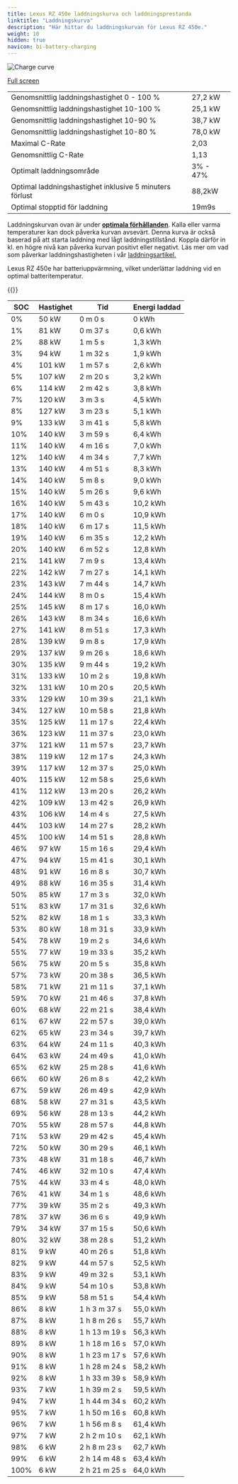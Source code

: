```yaml
---
title: Lexus RZ 450e laddningskurva och laddningsprestanda
linktitle: "Laddningskurva"
description: "Här hittar du laddningskurvan för Lexus RZ 450e."
weight: 10
hidden: true
navicon: bi-battery-charging
---
```

<!-- markdownlint-disable MD033 -->
<img src="../chargingcurve.svg" alt="Charge curve" class="img-fluid">

[Full screen](../chargingcurve.svg)


<table class="table table-striped">
<tbody>
<tr>
<td>Genomsnittlig laddningshastighet 0 - 100 %</td><td>27,2 kW</td>
</tr>
<tr>
<td>Genomsnittlig laddningshastighet 10-100 %</td><td>25,1 kW</td>
</tr>
<tr>
<td>Genomsnittlig laddningshastighet 10-90 %</td><td>38,7 kW</td>
</tr>
<tr>
<td>Genomsnittlig laddningshastighet 10-80 %</td><td>78,0 kW</td>
</tr>
<tr>
<td>Maximal C-Rate</td><td>2,03</td>
</tr>
<tr>
<td>Genomsnittlig C-Rate</td><td>1,13</td>
</tr>
<tr>
<td>Optimalt laddningsområde</td><td>3% - 47%</td>
</tr>
<tr>
<td>Optimal laddningshastighet inklusive 5 minuters förlust</td><td>88,2kW</td>
</tr>
<tr>
<td>Optimal stopptid för laddning</td><td>19m9s</td>
</tr>
</tbody>
</table>


Laddningskurvan ovan är under **[optimala förhållanden](../../../../../technology/battery/charging/#temperatur)**. Kalla eller varma temperaturer kan dock påverka kurvan avsevärt. Denna kurva är också baserad på att starta laddning med lågt laddningstillstånd. Koppla därför in kl. en högre nivå kan påverka kurvan positivt eller negativt. Läs mer om vad som påverkar laddningshastigheten i vår [laddningsartikel.](../../../../../technology/battery/charging/) 


Lexus RZ 450e har batteriuppvärmning, vilket underlättar laddning vid en optimal batteritemperatur.


{{<evkxdisplayaddarticle />}}
<table class="table table-striped">
<thead>
<tr><th>SOC</th><th>Hastighet</th><th>Tid</th><th>Energi laddad</th></tr>
</thead>
<tbody>
<tr>
<td>0%</td><td>50 kW</td><td> 0 m 0 s </td><td>0 kWh </td>
</tr>
<tr>
<td>1%</td><td>81 kW</td><td> 0 m 37 s </td><td>0,6 kWh </td>
</tr>
<tr>
<td>2%</td><td>88 kW</td><td> 1 m 5 s </td><td>1,3 kWh </td>
</tr>
<tr>
<td>3%</td><td>94 kW</td><td> 1 m 32 s </td><td>1,9 kWh </td>
</tr>
<tr>
<td>4%</td><td>101 kW</td><td> 1 m 57 s </td><td>2,6 kWh </td>
</tr>
<tr>
<td>5%</td><td>107 kW</td><td> 2 m 20 s </td><td>3,2 kWh </td>
</tr>
<tr>
<td>6%</td><td>114 kW</td><td> 2 m 42 s </td><td>3,8 kWh </td>
</tr>
<tr>
<td>7%</td><td>120 kW</td><td> 3 m 3 s </td><td>4,5 kWh </td>
</tr>
<tr>
<td>8%</td><td>127 kW</td><td> 3 m 23 s </td><td>5,1 kWh </td>
</tr>
<tr>
<td>9%</td><td>133 kW</td><td> 3 m 41 s </td><td>5,8 kWh </td>
</tr>
<tr>
<td>10%</td><td>140 kW</td><td> 3 m 59 s </td><td>6,4 kWh </td>
</tr>
<tr>
<td>11%</td><td>140 kW</td><td> 4 m 16 s </td><td>7,0 kWh </td>
</tr>
<tr>
<td>12%</td><td>140 kW</td><td> 4 m 34 s </td><td>7,7 kWh </td>
</tr>
<tr>
<td>13%</td><td>140 kW</td><td> 4 m 51 s </td><td>8,3 kWh </td>
</tr>
<tr>
<td>14%</td><td>140 kW</td><td> 5 m 8 s </td><td>9,0 kWh </td>
</tr>
<tr>
<td>15%</td><td>140 kW</td><td> 5 m 26 s </td><td>9,6 kWh </td>
</tr>
<tr>
<td>16%</td><td>140 kW</td><td> 5 m 43 s </td><td>10,2 kWh </td>
</tr>
<tr>
<td>17%</td><td>140 kW</td><td> 6 m 0 s </td><td>10,9 kWh </td>
</tr>
<tr>
<td>18%</td><td>140 kW</td><td> 6 m 17 s </td><td>11,5 kWh </td>
</tr>
<tr>
<td>19%</td><td>140 kW</td><td> 6 m 35 s </td><td>12,2 kWh </td>
</tr>
<tr>
<td>20%</td><td>140 kW</td><td> 6 m 52 s </td><td>12,8 kWh </td>
</tr>
<tr>
<td>21%</td><td>141 kW</td><td> 7 m 9 s </td><td>13,4 kWh </td>
</tr>
<tr>
<td>22%</td><td>142 kW</td><td> 7 m 27 s </td><td>14,1 kWh </td>
</tr>
<tr>
<td>23%</td><td>143 kW</td><td> 7 m 44 s </td><td>14,7 kWh </td>
</tr>
<tr>
<td>24%</td><td>144 kW</td><td> 8 m 0 s </td><td>15,4 kWh </td>
</tr>
<tr>
<td>25%</td><td>145 kW</td><td> 8 m 17 s </td><td>16,0 kWh </td>
</tr>
<tr>
<td>26%</td><td>143 kW</td><td> 8 m 34 s </td><td>16,6 kWh </td>
</tr>
<tr>
<td>27%</td><td>141 kW</td><td> 8 m 51 s </td><td>17,3 kWh </td>
</tr>
<tr>
<td>28%</td><td>139 kW</td><td> 9 m 8 s </td><td>17,9 kWh </td>
</tr>
<tr>
<td>29%</td><td>137 kW</td><td> 9 m 26 s </td><td>18,6 kWh </td>
</tr>
<tr>
<td>30%</td><td>135 kW</td><td> 9 m 44 s </td><td>19,2 kWh </td>
</tr>
<tr>
<td>31%</td><td>133 kW</td><td> 10 m 2 s </td><td>19,8 kWh </td>
</tr>
<tr>
<td>32%</td><td>131 kW</td><td> 10 m 20 s </td><td>20,5 kWh </td>
</tr>
<tr>
<td>33%</td><td>129 kW</td><td> 10 m 39 s </td><td>21,1 kWh </td>
</tr>
<tr>
<td>34%</td><td>127 kW</td><td> 10 m 58 s </td><td>21,8 kWh </td>
</tr>
<tr>
<td>35%</td><td>125 kW</td><td> 11 m 17 s </td><td>22,4 kWh </td>
</tr>
<tr>
<td>36%</td><td>123 kW</td><td> 11 m 37 s </td><td>23,0 kWh </td>
</tr>
<tr>
<td>37%</td><td>121 kW</td><td> 11 m 57 s </td><td>23,7 kWh </td>
</tr>
<tr>
<td>38%</td><td>119 kW</td><td> 12 m 17 s </td><td>24,3 kWh </td>
</tr>
<tr>
<td>39%</td><td>117 kW</td><td> 12 m 37 s </td><td>25,0 kWh </td>
</tr>
<tr>
<td>40%</td><td>115 kW</td><td> 12 m 58 s </td><td>25,6 kWh </td>
</tr>
<tr>
<td>41%</td><td>112 kW</td><td> 13 m 20 s </td><td>26,2 kWh </td>
</tr>
<tr>
<td>42%</td><td>109 kW</td><td> 13 m 42 s </td><td>26,9 kWh </td>
</tr>
<tr>
<td>43%</td><td>106 kW</td><td> 14 m 4 s </td><td>27,5 kWh </td>
</tr>
<tr>
<td>44%</td><td>103 kW</td><td> 14 m 27 s </td><td>28,2 kWh </td>
</tr>
<tr>
<td>45%</td><td>100 kW</td><td> 14 m 51 s </td><td>28,8 kWh </td>
</tr>
<tr>
<td>46%</td><td>97 kW</td><td> 15 m 16 s </td><td>29,4 kWh </td>
</tr>
<tr>
<td>47%</td><td>94 kW</td><td> 15 m 41 s </td><td>30,1 kWh </td>
</tr>
<tr>
<td>48%</td><td>91 kW</td><td> 16 m 8 s </td><td>30,7 kWh </td>
</tr>
<tr>
<td>49%</td><td>88 kW</td><td> 16 m 35 s </td><td>31,4 kWh </td>
</tr>
<tr>
<td>50%</td><td>85 kW</td><td> 17 m 3 s </td><td>32,0 kWh </td>
</tr>
<tr>
<td>51%</td><td>83 kW</td><td> 17 m 31 s </td><td>32,6 kWh </td>
</tr>
<tr>
<td>52%</td><td>82 kW</td><td> 18 m 1 s </td><td>33,3 kWh </td>
</tr>
<tr>
<td>53%</td><td>80 kW</td><td> 18 m 31 s </td><td>33,9 kWh </td>
</tr>
<tr>
<td>54%</td><td>78 kW</td><td> 19 m 2 s </td><td>34,6 kWh </td>
</tr>
<tr>
<td>55%</td><td>77 kW</td><td> 19 m 33 s </td><td>35,2 kWh </td>
</tr>
<tr>
<td>56%</td><td>75 kW</td><td> 20 m 5 s </td><td>35,8 kWh </td>
</tr>
<tr>
<td>57%</td><td>73 kW</td><td> 20 m 38 s </td><td>36,5 kWh </td>
</tr>
<tr>
<td>58%</td><td>71 kW</td><td> 21 m 11 s </td><td>37,1 kWh </td>
</tr>
<tr>
<td>59%</td><td>70 kW</td><td> 21 m 46 s </td><td>37,8 kWh </td>
</tr>
<tr>
<td>60%</td><td>68 kW</td><td> 22 m 21 s </td><td>38,4 kWh </td>
</tr>
<tr>
<td>61%</td><td>67 kW</td><td> 22 m 57 s </td><td>39,0 kWh </td>
</tr>
<tr>
<td>62%</td><td>65 kW</td><td> 23 m 34 s </td><td>39,7 kWh </td>
</tr>
<tr>
<td>63%</td><td>64 kW</td><td> 24 m 11 s </td><td>40,3 kWh </td>
</tr>
<tr>
<td>64%</td><td>63 kW</td><td> 24 m 49 s </td><td>41,0 kWh </td>
</tr>
<tr>
<td>65%</td><td>62 kW</td><td> 25 m 28 s </td><td>41,6 kWh </td>
</tr>
<tr>
<td>66%</td><td>60 kW</td><td> 26 m 8 s </td><td>42,2 kWh </td>
</tr>
<tr>
<td>67%</td><td>59 kW</td><td> 26 m 49 s </td><td>42,9 kWh </td>
</tr>
<tr>
<td>68%</td><td>58 kW</td><td> 27 m 31 s </td><td>43,5 kWh </td>
</tr>
<tr>
<td>69%</td><td>56 kW</td><td> 28 m 13 s </td><td>44,2 kWh </td>
</tr>
<tr>
<td>70%</td><td>55 kW</td><td> 28 m 57 s </td><td>44,8 kWh </td>
</tr>
<tr>
<td>71%</td><td>53 kW</td><td> 29 m 42 s </td><td>45,4 kWh </td>
</tr>
<tr>
<td>72%</td><td>50 kW</td><td> 30 m 29 s </td><td>46,1 kWh </td>
</tr>
<tr>
<td>73%</td><td>48 kW</td><td> 31 m 18 s </td><td>46,7 kWh </td>
</tr>
<tr>
<td>74%</td><td>46 kW</td><td> 32 m 10 s </td><td>47,4 kWh </td>
</tr>
<tr>
<td>75%</td><td>44 kW</td><td> 33 m 4 s </td><td>48,0 kWh </td>
</tr>
<tr>
<td>76%</td><td>41 kW</td><td> 34 m 1 s </td><td>48,6 kWh </td>
</tr>
<tr>
<td>77%</td><td>39 kW</td><td> 35 m 2 s </td><td>49,3 kWh </td>
</tr>
<tr>
<td>78%</td><td>37 kW</td><td> 36 m 6 s </td><td>49,9 kWh </td>
</tr>
<tr>
<td>79%</td><td>34 kW</td><td> 37 m 15 s </td><td>50,6 kWh </td>
</tr>
<tr>
<td>80%</td><td>32 kW</td><td> 38 m 28 s </td><td>51,2 kWh </td>
</tr>
<tr>
<td>81%</td><td>9 kW</td><td> 40 m 26 s </td><td>51,8 kWh </td>
</tr>
<tr>
<td>82%</td><td>9 kW</td><td> 44 m 57 s </td><td>52,5 kWh </td>
</tr>
<tr>
<td>83%</td><td>9 kW</td><td> 49 m 32 s </td><td>53,1 kWh </td>
</tr>
<tr>
<td>84%</td><td>9 kW</td><td> 54 m 10 s </td><td>53,8 kWh </td>
</tr>
<tr>
<td>85%</td><td>9 kW</td><td> 58 m 51 s </td><td>54,4 kWh </td>
</tr>
<tr>
<td>86%</td><td>8 kW</td><td>1 h 3 m 37 s </td><td>55,0 kWh </td>
</tr>
<tr>
<td>87%</td><td>8 kW</td><td>1 h 8 m 26 s </td><td>55,7 kWh </td>
</tr>
<tr>
<td>88%</td><td>8 kW</td><td>1 h 13 m 19 s </td><td>56,3 kWh </td>
</tr>
<tr>
<td>89%</td><td>8 kW</td><td>1 h 18 m 16 s </td><td>57,0 kWh </td>
</tr>
<tr>
<td>90%</td><td>8 kW</td><td>1 h 23 m 17 s </td><td>57,6 kWh </td>
</tr>
<tr>
<td>91%</td><td>8 kW</td><td>1 h 28 m 24 s </td><td>58,2 kWh </td>
</tr>
<tr>
<td>92%</td><td>8 kW</td><td>1 h 33 m 39 s </td><td>58,9 kWh </td>
</tr>
<tr>
<td>93%</td><td>7 kW</td><td>1 h 39 m 2 s </td><td>59,5 kWh </td>
</tr>
<tr>
<td>94%</td><td>7 kW</td><td>1 h 44 m 34 s </td><td>60,2 kWh </td>
</tr>
<tr>
<td>95%</td><td>7 kW</td><td>1 h 50 m 16 s </td><td>60,8 kWh </td>
</tr>
<tr>
<td>96%</td><td>7 kW</td><td>1 h 56 m 8 s </td><td>61,4 kWh </td>
</tr>
<tr>
<td>97%</td><td>7 kW</td><td>2 h 2 m 10 s </td><td>62,1 kWh </td>
</tr>
<tr>
<td>98%</td><td>6 kW</td><td>2 h 8 m 23 s </td><td>62,7 kWh </td>
</tr>
<tr>
<td>99%</td><td>6 kW</td><td>2 h 14 m 48 s </td><td>63,4 kWh </td>
</tr>
<tr>
<td>100%</td><td>6 kW</td><td>2 h 21 m 25 s </td><td>64,0 kWh </td>
</tr>
</tbody>
</table>

